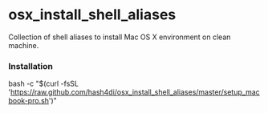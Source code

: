 # osx_install_shell_aliases

Collection of shell aliases to install Mac OS X environment on clean
machine.

### Installation

bash -c "$(curl -fsSL 'https://raw.github.com/hash4di/osx_install_shell_aliases/master/setup_macbook-pro.sh')"